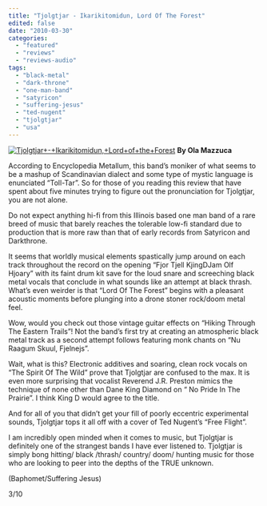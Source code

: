 ```yaml
---
title: "Tjolgtjar - Ikarikitomidun, Lord Of The Forest"
edited: false
date: "2010-03-30"
categories:
  - "featured"
  - "reviews"
  - "reviews-audio"
tags:
  - "black-metal"
  - "dark-throne"
  - "one-man-band"
  - "satyricon"
  - "suffering-jesus"
  - "ted-nugent"
  - "tjolgtjar"
  - "usa"
---
```


[![Tjolgtjar+-+Ikarikitomidun,+Lord+of+the+Forest](http://www.hellbound.ca/wp-content/uploads/2010/03/Tjolgtjar+-+Ikarikitomidun+Lord+of+the+Forest.jpg "Tjolgtjar+-+Ikarikitomidun,+Lord+of+the+Forest")](http://www.hellbound.ca/wp-content/uploads/2010/03/Tjolgtjar+-+Ikarikitomidun+Lord+of+the+Forest.jpg) **By Ola Mazzuca**

According to Encyclopedia Metallum, this band’s moniker of what seems to be a mashup of Scandinavian dialect and some type of mystic language is enunciated “Toll-Tar”. So for those of you reading this review that have spent about five minutes trying to figure out the pronunciation for Tjolgtjar, you are not alone.

Do not expect anything hi-fi from this Illinois based one man band of a rare breed of music that barely reaches the tolerable low-fi standard due to production that is more raw than that of early records from Satyricon and Darkthrone.

It seems that worldly musical elements spastically jump around on each track throughout the record on the opening “Fjor Tjell KjingDJam Olf Hjoary” with its faint drum kit save for the loud snare and screeching black metal vocals that conclude in what sounds like an attempt at black thrash. What’s even weirder is that “Lord Of The Forest” begins with a pleasant acoustic moments before plunging into a drone stoner rock/doom metal feel.

Wow, would you check out those vintage guitar effects on “Hiking Through The Eastern Trails”! Not the band’s first try at creating an atmospheric black metal track as a second attempt follows featuring monk chants on “Nu Raagum Skuul, Fjelnejs”.

Wait, what is this? Electronic additives and soaring, clean rock vocals on “The Spirit Of The Wild” prove that Tjolgtjar are confused to the max. It is even more surprising that vocalist Reverend J.R. Preston mimics the technique of none other than Dane King Diamond on “ No Pride In The Prairie”. I think King D would agree to the title.

And for all of you that didn’t get your fill of poorly eccentric experimental sounds, Tjolgtjar tops it all off with a cover of Ted Nugent’s “Free Flight”.

I am incredibly open minded when it comes to music, but Tjolgtjar is definitely one of the strangest bands I have ever listened to. Tjolgtjar is simply bong hitting/ black /thrash/ country/ doom/ hunting music for those who are looking to peer into the depths of the TRUE unknown.

(Baphomet/Suffering Jesus)

3/10
